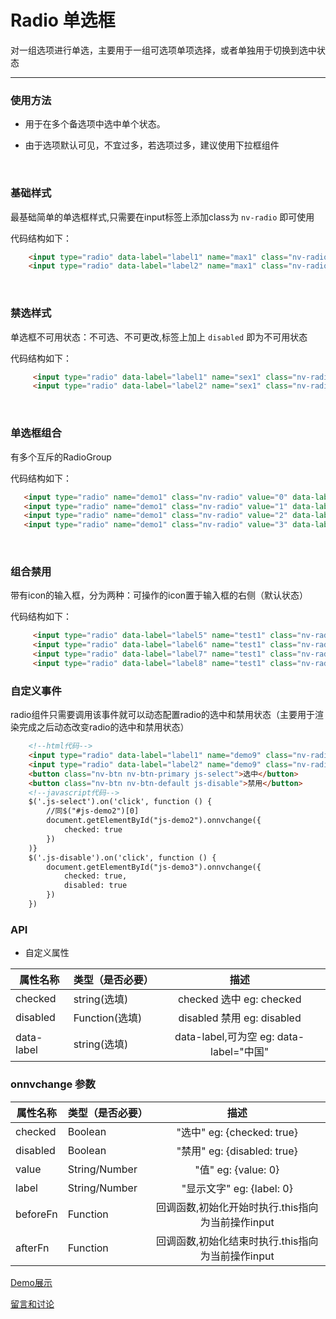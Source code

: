 # Radio 单选框

对一组选项进行单选，主要用于一组可选项单项选择，或者单独用于切换到选中状态

---

### 使用方法

+ 用于在多个备选项中选中单个状态。

+ 由于选项默认可见，不宜过多，若选项过多，建议使用下拉框组件

<br/>

### 基础样式

最基础简单的单选框样式,只需要在input标签上添加class为 `nv-radio` 即可使用

代码结构如下：

```html
    <input type="radio" data-label="label1" name="max1" class="nv-radio" value="0" checked="true">
    <input type="radio" data-label="label2" name="max1" class="nv-radio" value="1">
```

<br/>

### 禁选样式

单选框不可用状态：不可选、不可更改,标签上加上 `disabled` 即为不可用状态

代码结构如下：

```html
     <input type="radio" data-label="label1" name="sex1" class="nv-radio" value="0" disabled="disabled" checked="true">
     <input type="radio" data-label="label2" name="sex1" class="nv-radio" value="1" disabled="disabled">
```
<br/>

### 单选框组合

有多个互斥的RadioGroup

代码结构如下：

```html
   <input type="radio" name="demo1" class="nv-radio" value="0" data-label="label1">
   <input type="radio" name="demo1" class="nv-radio" value="1" data-label="label2">
   <input type="radio" name="demo1" class="nv-radio" value="2" data-label="label3">
   <input type="radio" name="demo1" class="nv-radio" value="3" data-label="label4">
```
<br/>

### 组合禁用

带有icon的输入框，分为两种：可操作的icon置于输入框的右侧（默认状态）

代码结构如下：

```html
     <input type="radio" data-label="label5" name="test1" class="nv-radio" value="0" disabled="disabled">
     <input type="radio" data-label="label6" name="test1" class="nv-radio" value="1" checked="checked">
     <input type="radio" data-label="label7" name="test1" class="nv-radio" value="2">
     <input type="radio" data-label="label8" name="test1" class="nv-radio" value="3">
```

### 自定义事件

radio组件只需要调用该事件就可以动态配置radio的选中和禁用状态（主要用于渲染完成之后动态改变radio的选中和禁用状态）

```html
    <!--html代码-->
    <input type="radio" data-label="label1" name="demo9" class="nv-radio" value="2" id="js-demo2">
    <input type="radio" data-label="label2" name="demo9" class="nv-radio" value="3" id="js-demo3">
    <button class="nv-btn nv-btn-primary js-select">选中</button>
    <button class="nv-btn nv-btn-default js-disable">禁用</button>
    <!--javascript代码-->
    $('.js-select').on('click', function () {
        //同$("#js-demo2")[0]
        document.getElementById("js-demo2").onnvchange({
            checked: true
        })
    )}
    $('.js-disable').on('click', function () {
        document.getElementById("js-demo3").onnvchange({
            checked: true,
            disabled: true
        })
    })
```

### API

+ 自定义属性

| 属性名称  | 类型（是否必要）   |  描述  |
| --------    | :----- | :----:  |
| checked  | string(选填)   | checked 选中 eg: checked  |
| disabled  | Function(选填)   | disabled 禁用 eg: disabled |
| data-label  | string(选填)   | data-label,可为空 eg: data-label="中国"  |


### onnvchange 参数

| 属性名称  | 类型（是否必要）   |  描述  |
| --------    | :----- | :----:  |
| checked  | Boolean   | "选中" eg: {checked: true}  |
| disabled  | Boolean   | "禁用" eg: {disabled: true} |
| value  | String/Number   | "值" eg: {value: 0}  |
| label  | String/Number   | "显示文字" eg: {label: 0}  |
| beforeFn  | Function   | 回调函数,初始化开始时执行.this指向为当前操作input |
| afterFn  | Function   | 回调函数,初始化结束时执行.this指向为当前操作input  |





[Demo展示](http://nv.zhangjinglin.cn/api?type=radio)

[留言和讨论](https://github.com/guguaihaha/nv-source/issues/11)

    